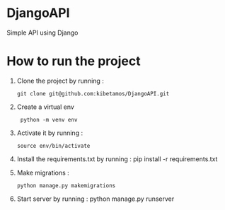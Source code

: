 # DjangoAPI
  Simple API using Django

# How to run the project
1. Clone the project by running :
   
       git clone git@github.com:kibetamos/DjangoAPI.git
  2. Create a virtual env

          python -m venv env

  3. Activate it by running :
   
         source env/bin/activate
   
5. Install the requirements.txt by running :
       pip install -r requirements.txt

6. Make migrations :

       python manage.py makemigrations
7. Start server by running :
       python manage.py runserver 
